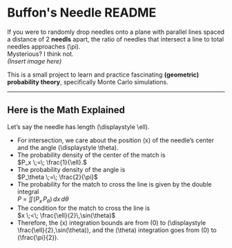 # Buffon's Needle README

If you were to randomly drop needles onto a plane with parallel lines spaced a distance of 2 **needls** apart, the ratio of needles that intersect a line to total needles approaches \(\pi\).  
Mysterious? I think not.  
*(Insert image here)*

This is a small project to learn and practice fascinating **(geometric) probability theory**, specifically Monte Carlo simulations.

---

## Here is the Math Explained

Let’s say the needle has length \(\displaystyle \ell\).

- For intersection, we care about the position \(x\) of the needle’s center and the angle \(\displaystyle \theta\).
- The probability density of the center of the match is  
  $P_x \;=\; \frac{1}{\ell}.$
- The probability density of the angle is  
  $P_\theta \;=\; \frac{2}{\pi}$
- The probability for the match to cross the line is given by the double integral  
  $P \;=\; \iint \bigl(P_x \,P_\theta\bigr)\,dx\,d\theta$
- The condition for the match to cross the line is  
  $x \;<\; \frac{\ell}{2}\,\sin(\theta)$
- Therefore, the \(x\) integration bounds are from \(0\) to \(\displaystyle \frac{\ell}{2}\,\sin(\theta)\), and the \(\theta\) integration goes from \(0\) to \(\frac{\pi}{2}\).


